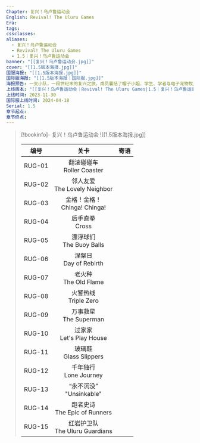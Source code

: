 ```yaml
---
Chapter: 复兴！乌卢鲁运动会
English: Revival! The Uluru Games
Era: 
tags: 
cssclasses: 
aliases:
  - 复兴！乌卢鲁运动会
  - Revival! The Uluru Games
  - 1.5｜复兴！乌卢鲁运动会
banner: "[[复兴！乌卢鲁运动会.jpg]]"
cover: "[[1.5版本海报.jpg]]"
国服海报: "[[1.5版本海报.jpg]]"
国际服海报: "[[1.5版本海报｜国际服.jpg]]"
海报预告: 一支小队，一段世纪末的复兴之旅，成员囊括了帽子小姐、学生、学者与电子宠物牧人。绵延的红土间，古老赛事的火光，正要重新燃起。
上线版本: "[[复兴！乌卢鲁运动会｜Revival! The Uluru Games|1.5｜复兴！乌卢鲁运动会]]"
上线时间: 2023-11-30
国际服上线时间: 2024-04-18
Serial: 1.5
章节起点: 
章节终点:
---
```

> [!bookinfo]- 复兴！乌卢鲁运动会
> ![[1.5版本海报.jpg]]
> 
> |  编号  |                关卡                | 寄语 |
> | :----: | :--------------------------------: | :--: |
> | RUG-01 |   翻滚碰碰车<br/>Roller Coaster    |      |
> | RUG-02 |  邻人友爱<br/>The Lovely Neighbor  |      |
> | RUG-03 |  金格！金格！<br/>Chinga! Chinga!  |      |
> | RUG-04 |         后手直拳<br/>Cross         |      |
> | RUG-05 |    漂浮球们<br/>The Buoy Balls     |      |
> | RUG-06 |     涅槃日<br/>Day of Rebirth      |      |
> | RUG-07 |      老火种<br/>The Old Flame      |      |
> | RUG-08 |      火警热线<br/>Triple Zero      |      |
> | RUG-09 |     万事救星<br/>The Superman      |      |
> | RUG-10 |    过家家<br/>Let's Play House     |      |
> | RUG-11 |     玻璃鞋<br/>Glass Slippers      |      |
> | RUG-12 |     千年独行<br/>Lone Journey      |      |
> | RUG-13 |    “永不沉没”<br/>"Unsinkable"     |      |
> | RUG-14 |  跑者史诗<br/>The Epic of Runners  |      |
> | RUG-15 | 红岩护卫队<br/>The Uluru Guardians |      |

